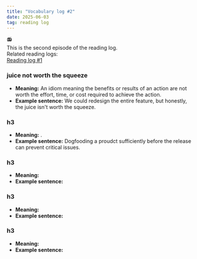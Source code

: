 ```yaml
---
title: "Vocabulary log #2"
date: 2025-06-03
tag: reading log
---
```


:radio: <br>
This is the second episode of the reading log. <br>
Related reading logs:<br>
[Reading log #1](https://serenityzz.github.io/serenityzz/2025/05/28/readinglog.html)

### juice not worth the squeeze
- **Meaning:** An idiom meaning the benefits or results of an action are not worth the effort, time, or cost required to achieve the action.  
- **Example sentence:** We could redesign the entire feature, but honestly, the juice isn't worth the squeeze.<br>

### h3 <br>
- **Meaning:** . <br>
- **Example sentence:** Dogfooding a proudct sufficiently before the release can prevent critical issues.<br>

### h3 <br>
- **Meaning:** <br>
- **Example sentence:** <br>

### h3 <br>
- **Meaning:** <br>
- **Example sentence:** <br>

### h3 <br>
- **Meaning:** <br>
- **Example sentence:** <br>
